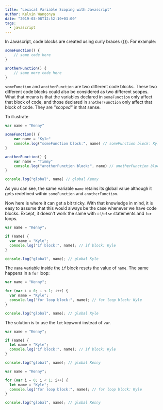 ```yaml
---
title: "Lexical Variable Scoping with Javascript"
author: Kelvin Wangonya
date: "2019-03-08T12:52:10+03:00"
tags:
  - javascript
---
```


In Javascript, code blocks are created using curly braces ({}). For example:

```javascript
someFunction() {
    // some code here
}

anotherFunction() {
    // some more code here
}
```

`someFunction` and `anotherFunction` are two different code blocks. These two different code blocks could also be considered as two different scopes. What that means is that the variables declared in `someFunction` only affect that block of code, and those declared in `anotherFunction` only affect that block of code. They are _"scoped"_ in that sense. 

<!--more-->

To illustrate:

```javascript
var name = "Kenny"

someFunction() {
    var name = "Kyle"
    console.log("someFunction block:", name) // someFunction block: Kyle
}

anotherFunction() {
    var name = "Timmy"
    console.log("anotherFunction block:", name) // anotherFunction block: Timmy
}

console.log("global", name) // global Kenny
```

As you can see, the same variable `name` retains its global value although it gets redefined within `someFunction` and `anotherFunction`.

Now here is where it can get a bit tricky. With that knowledge in mind, it is easy to assume that this would always be the case whenever we have code blocks. Except, it doesn't work the same with `if/else` statements and `for` loops.

```javascript
var name = "Kenny";

if (name) {
  var name = "Kyle";
  console.log("if block:", name); // if block: Kyle
}

console.log("global", name); // global Kyle
```

The `name` variable inside the `if` block resets the value of `name`. The same happens in a `for` loop:

```javascript
var name = "Kenny";

for (var i = 0; i < 1; i++) {
  var name = "Kyle";
  console.log("for loop block:", name); // for loop block: Kyle
}

console.log("global", name); // global Kyle
```

The solution is to use the `let` keyword instead of `var`.

```javascript
var name = "Kenny";

if (name) {
  let name = "Kyle";
  console.log("if block:", name); // if block: Kyle
}

console.log("global", name); // global Kenny
```

```javascript
var name = "Kenny";

for (var i = 0; i < 1; i++) {
  let name = "Kyle";
  console.log("for loop block:", name); // for loop block: Kyle
}

console.log("global", name); // global Kenny
```
